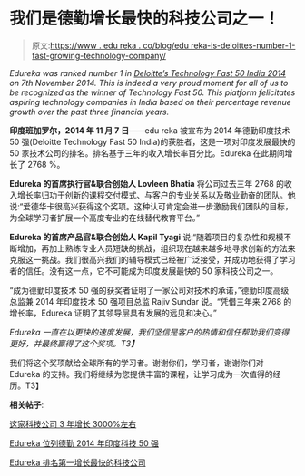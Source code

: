 # 我们是德勤增长最快的科技公司之一！

> 原文:[https://www . edu reka . co/blog/edu reka-is-deloittes-number-1-fast-growing-technology-company/](https://www.edureka.co/blog/edureka-is-deloittes-number-1-fastest-growing-technology-company/)

*Edureka was ranked number 1 in [Deloitte’s Technology Fast 50 India 2014](http://www2.deloitte.com/in/en.html) on 7th November 2014\. This is indeed a very proud moment for all of us to be recognized as the winner of Technology Fast 50\. This platform felicitates aspiring technology companies in India based on their percentage revenue growth over the past three financial years.*

**印度班加罗尔，2014 年 11 月 7 日**——edu reka 被宣布为 2014 年德勤印度技术 50 强(Deloitte Technology Fast 50 India)的获胜者，这是一项对印度发展最快的 50 家技术公司的排名。排名基于三年的收入增长率百分比。Edureka 在此期间增长了 2768 %。

**Edureka 的首席执行官&联合创始人 Lovleen Bhatia** 将公司过去三年 2768 的收入增长率归功于创新的课程交付模式、与客户的专业关系以及敬业勤奋的团队。他说:“爱德华卡很高兴获得这个奖项。这种认可肯定会进一步激励我们团队的目标，为全球学习者扩展一个高度专业的在线替代教育平台。”

**Edureka 的首席产品官&联合创始人 Kapil Tyagi** 说:“随着项目的复杂性和规模不断增加，再加上熟练专业人员短缺的挑战，组织现在越来越多地寻求创新的方法来克服这一挑战。我们很高兴我们的辅导模式已经被广泛接受，并成功地获得了学习者的信任。没有这一点，它不可能成为印度发展最快的 50 家科技公司之一。

“成为德勤印度技术 50 强的获奖者证明了一家公司对技术的承诺，”德勤印度高级总监兼 2014 年印度技术 50 强项目总监 Rajiv Sundar 说。“凭借三年来 2768 的增长率，Edureka 证明了其领导层具有发展的远见和决心。”

*Edureka 一直在以更快的速度发展，我们坚信是客户的热情和信任帮助我们变得更好，并最终赢得了这个奖项。T3】*

我们将这个奖项献给全球所有的学习者。谢谢你们，学习者，谢谢你们对 Edureka 的支持。我们将继续为您提供丰富的课程，让学习成为一次值得的经历。T3】

**相关帖子**:

[这家科技公司 3 年增长 3000%左右](http://profit.ndtv.com/news/industries/article-this-tech-company-grew-around-3000-in-3-years-698853)

[Edureka 位列德勤 2014 年印度科技 50 强](http://timesofindia.indiatimes.com/tech/tech-news/Edureka-is-top-among-Deloittes-Technology-Fast-50-India-2014-company/articleshow/45122748.cms)

[Edureka 排名第一增长最快的科技公司](http://www.dqindia.com/edureka-ranked-1-fastest-growing-technology-company-deloitte-technology-fast-50-india-2014/)